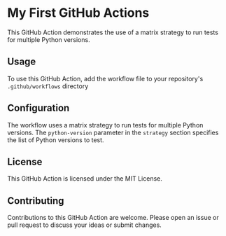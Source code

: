 # My First GitHub Actions

This GitHub Action demonstrates the use of a matrix strategy to run tests for multiple Python versions.

## Usage

To use this GitHub Action, add the workflow file to your repository's `.github/workflows` directory

## Configuration

The workflow uses a matrix strategy to run tests for multiple Python versions. The `python-version` parameter in the `strategy` section specifies the list of Python versions to test.

## License

This GitHub Action is licensed under the MIT License.

## Contributing

Contributions to this GitHub Action are welcome. Please open an issue or pull request to discuss your ideas or submit changes.

